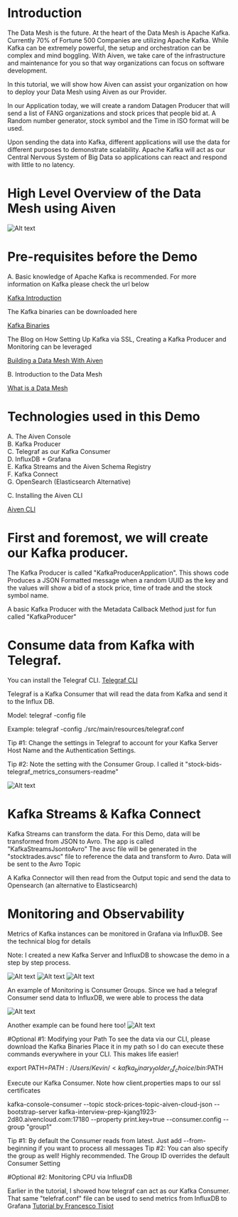# Introduction
The Data Mesh is the future. At the heart of the Data Mesh is Apache Kafka.
Currently 70% of Fortune 500 Companies are utilizing Apache Kafka.
While Kafka can be extremely powerful, the setup and orchestration can be complex and mind boggling.
With Aiven, we take care of the infrastructure and maintenance for you so that way organizations can focus on software development.

In this tutorial, we will show how Aiven can assist your organization on how
to deploy your Data Mesh using Aiven as our Provider.

In our Application today, we will create a random Datagen Producer that will send a list
of FANG organizations and stock prices that people bid at. A Random number generator, stock symbol
and the Time in ISO format will be used.

Upon sending the data into Kafka, different applications will use the data for different purposes to demonstrate
scalability. Apache Kafka will act as our Central Nervous System of Big Data so applications can react and respond
with little to no latency.

# High Level Overview of the Data Mesh using Aiven

![Alt text](./images/Data_Mesh.png?raw=true "Building the Data Mesh with Aiven")

# Pre-requisites before the Demo

A. Basic knowledge of Apache Kafka is recommended. For more information on Kafka please check the url below

<a href="https://kafka.apache.org/" target="_blank">Kafka Introduction</a>

The Kafka binaries can be downloaded here

<a href="https://kafka.apache.org/downloads" target="_blank">Kafka Binaries</a>

The Blog on How Setting Up Kafka via SSL, Creating a Kafka Producer and Monitoring can be leveraged

<a href="https://github.com/aivenkafka/EventStreamingApplication/tree/master/Blog" target="_blank">Building a Data Mesh With Aiven</a>



B. Introduction to the Data Mesh

<a href="https://www.montecarlodata.com/data-mesh-101-everything-you-need-to-know-to-get-started/" target="_blank">What is a Data Mesh</a>

# Technologies used in this Demo

A. The Aiven Console <br />
B. Kafka Producer <br />
C. Telegraf as our Kafka Consumer <br />
D. InfluxDB + Grafana <br />
E. Kafka Streams and the Aiven Schema Registry <br />
F. Kafka Connect <br />
G. OpenSearch (Elasticsearch Alternative) <br />

C. Installing the Aiven CLI

<a href="https://developer.aiven.io/docs/tools/cli" target="_blank">Aiven CLI</a>


# First and foremost, we will create our Kafka producer.

The Kafka Producer is called "KafkaProducerApplication". This shows code Produces a JSON Formatted message when a random UUID as the
key and the values will show a bid of a stock price, time of trade and the stock symbol name.

A basic Kafka Producer with the Metadata Callback Method just for fun called "KafkaProducer"

# Consume data from Kafka with Telegraf.

You can install the Telegraf CLI.
<a href="https://github.com/influxdata/telegraf" target="_blank">Telegraf CLI</a>

Telegraf is a Kafka Consumer that will read the data from Kafka and send it to the Influx DB.

Model:
telegraf -config <location of telegraf.conf> file

Example:
telegraf -config ./src/main/resources/telegraf.conf

Tip #1: Change the settings in Telegraf to account for your Kafka Server Host Name and the Authentication Settings.

Tip #2: Note the setting with the Consumer Group. I called it "stock-bids-telegraf_metrics_consumers-readme"

![Alt text](./images/telegraf_consumer.png?raw=true "Telegraf Consumer")

# Kafka Streams & Kafka Connect

Kafka Streams can transform the data. For this Demo, data will be transformed from JSON to Avro. The app is called "KafkaStreamsJsontoAvro"
The avsc file will be generated in the "stocktrades.avsc" file to reference the data and transform to Avro. Data will be sent to the Avro Topic

A Kafka Connector will then read from the Output topic and send the data to Opensearch (an alternative to Elasticsearch)


# Monitoring and Observability

Metrics of Kafka instances can be monitored in Grafana via InfluxDB. See the technical blog for details

Note: I created a new Kafka Server and InfluxDB to showcase the demo in a step by step process.

![Alt text](./images/01_Kafka_Metrics.png?raw=true "Step 1: Enable the Integration")
![Alt text](./images/02_InfluxDB.png?raw=true "Step 2: Set Connectivity from InfluxDB to Grafana")
![Alt text](./images/03_Grafana.png?raw=true "Step 3: See the Kafka Metrics in Grafana")

An example of Monitoring is Consumer Groups. Since we had a telegraf Consumer send data to InfluxDB, we were able to
process the data

![Alt text](./images/Consumer_Group_Grafana.png?raw=true "Kafka Consumer Group Visual")

Another example can be found here too!
![Alt text](./images/KafkaMetrics.png?raw=true "Kafka Metrics Sample")


#Optional #1: Modifying your Path
To see the data via our CLI, please download the Kafka Binaries
Place it in my path so I do can execute these commands everywhere in your CLI. This makes life easier!

export PATH=$PATH:/Users/Kevin/<kafka_binary_folder_of_choice/bin:$PATH

Execute our Kafka Consumer. Note how client.properties maps to our ssl certificates

kafka-console-consumer --topic stock-prices-topic-aiven-cloud-json --bootstrap-server kafka-interview-prep-kjang1923-2d80.aivencloud.com:17180 --property print.key=true --consumer.config <location of properties file> --group "group1"

Tip #1: By default the Consumer reads from latest. Just add --from-beginning if you want to process all messages
Tip #2: You can also specify the group as well! Highly recommended. The Group ID overrides the default Consumer Setting


#Optional #2: Monitoring CPU via InfluxDB

Earlier in the tutorial, I showed how telegraf can act as our Kafka Consumer. That same "telefraf.conf" file can be used to send metrics from InfluxDB to Grafana
<a href="https://aiven.io/blog/tig-stack-using-telegraf-influxdb-and-grafana-on-aiven" target="_blank">Tutorial by Francesco Tisiot</a>



